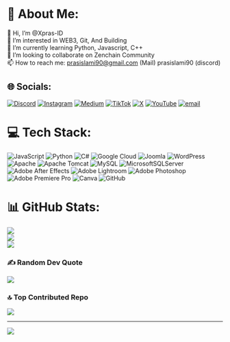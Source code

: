 # 💫 About Me:
👋 Hi, I’m @Xpras-ID<br>👀 I’m interested in WEB3, Git, And Building<br>🌱 I’m currently learning Python, Javascript, C++<br>💞️ I’m looking to collaborate on Zenchain Community<br>📫 How to reach me: prasislami90@gmail.com (Mail) prasislami90 (discord)


## 🌐 Socials:
[![Discord](https://img.shields.io/badge/Discord-%237289DA.svg?logo=discord&logoColor=white)](https://discord.gg/prasislami90) [![Instagram](https://img.shields.io/badge/Instagram-%23E4405F.svg?logo=Instagram&logoColor=white)](https://instagram.com/ndmaprilia) [![Medium](https://img.shields.io/badge/Medium-12100E?logo=medium&logoColor=white)](https://medium.com/@@prasislami90) [![TikTok](https://img.shields.io/badge/TikTok-%23000000.svg?logo=TikTok&logoColor=white)](https://tiktok.com/@prasislami90) [![X](https://img.shields.io/badge/X-black.svg?logo=X&logoColor=white)](https://x.com/Xpras_ID) [![YouTube](https://img.shields.io/badge/YouTube-%23FF0000.svg?logo=YouTube&logoColor=white)](https://youtube.com/@@FAFANDM) [![email](https://img.shields.io/badge/Email-D14836?logo=gmail&logoColor=white)](mailto:prasislami90@gmail.com) 

# 💻 Tech Stack:
![JavaScript](https://img.shields.io/badge/javascript-%23323330.svg?style=for-the-badge&logo=javascript&logoColor=%23F7DF1E) ![Python](https://img.shields.io/badge/python-3670A0?style=for-the-badge&logo=python&logoColor=ffdd54) ![C#](https://img.shields.io/badge/c%23-%23239120.svg?style=for-the-badge&logo=csharp&logoColor=white) ![Google Cloud](https://img.shields.io/badge/GoogleCloud-%234285F4.svg?style=for-the-badge&logo=google-cloud&logoColor=white) ![Joomla](https://img.shields.io/badge/joomla-%235091CD.svg?style=for-the-badge&logo=joomla&logoColor=white) ![WordPress](https://img.shields.io/badge/WordPress-%23117AC9.svg?style=for-the-badge&logo=WordPress&logoColor=white) ![Apache](https://img.shields.io/badge/apache-%23D42029.svg?style=for-the-badge&logo=apache&logoColor=white) ![Apache Tomcat](https://img.shields.io/badge/apache%20tomcat-%23F8DC75.svg?style=for-the-badge&logo=apache-tomcat&logoColor=black) ![MySQL](https://img.shields.io/badge/mysql-4479A1.svg?style=for-the-badge&logo=mysql&logoColor=white) ![MicrosoftSQLServer](https://img.shields.io/badge/Microsoft%20SQL%20Server-CC2927?style=for-the-badge&logo=microsoft%20sql%20server&logoColor=white) ![Adobe After Effects](https://img.shields.io/badge/Adobe%20After%20Effects-9999FF.svg?style=for-the-badge&logo=Adobe%20After%20Effects&logoColor=white) ![Adobe Lightroom](https://img.shields.io/badge/Adobe%20Lightroom-31A8FF.svg?style=for-the-badge&logo=Adobe%20Lightroom&logoColor=white) ![Adobe Photoshop](https://img.shields.io/badge/adobe%20photoshop-%2331A8FF.svg?style=for-the-badge&logo=adobe%20photoshop&logoColor=white) ![Adobe Premiere Pro](https://img.shields.io/badge/Adobe%20Premiere%20Pro-9999FF.svg?style=for-the-badge&logo=Adobe%20Premiere%20Pro&logoColor=white) ![Canva](https://img.shields.io/badge/Canva-%2300C4CC.svg?style=for-the-badge&logo=Canva&logoColor=white) ![GitHub](https://img.shields.io/badge/github-%23121011.svg?style=for-the-badge&logo=github&logoColor=white)
# 📊 GitHub Stats:
![](https://github-readme-stats.vercel.app/api?username=Xpras-ID&theme=dark&hide_border=false&include_all_commits=false&count_private=false)<br/>
![](https://nirzak-streak-stats.vercel.app/?user=Xpras-ID&theme=dark&hide_border=false)<br/>
![](https://github-readme-stats.vercel.app/api/top-langs/?username=Xpras-ID&theme=dark&hide_border=false&include_all_commits=false&count_private=false&layout=compact)

### ✍️ Random Dev Quote
![](https://quotes-github-readme.vercel.app/api?type=horizontal&theme=radical)

### 🔝 Top Contributed Repo
![](https://github-contributor-stats.vercel.app/api?username=Xpras-ID&limit=5&theme=dark&combine_all_yearly_contributions=true)

---
[![](https://visitcount.itsvg.in/api?id=Xpras-ID&icon=0&color=0)](https://visitcount.itsvg.in)

<!-- Proudly created with GPRM ( https://gprm.itsvg.in ) -->
